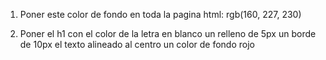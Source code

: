 1. Poner este color de fondo en toda la pagina html: rgb(160, 227, 230)

2. Poner el h1 con el color de la letra en blanco un relleno de 5px un borde de 10px el texto alineado al centro un color de fondo rojo